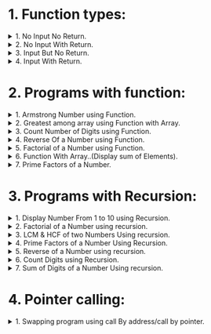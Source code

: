 # 1. Function types:

<details>
<summary>1. No Input  No  Return.</summary>

```c
//No Input  No  Return..
#include<stdio.h>
#include<conio.h>
void add(void);
void main()
{
    clrscr();
    add();
    getch();
}
void add()
{
    int num1,num2,sum=0;
    printf("Enter Two Number.\n");
    scanf("%d %d",&num1,&num2);
    sum=num1+num2;
    printf("Result=%d",sum);
}

```

</details>

<details>
<summary>2. No Input  With  Return.</summary>

```c
//No Input  With  Return..
#include<stdio.h>
#include<conio.h>
int add(void);
void main()
{
    int result;
    clrscr();
    result=add();
    printf("Result=%d",result);
    getch();
}
int add(void)
{
    int num1,num2,sum=0;
    printf("Enter Two Number.\n");
    scanf("%d %d",&num1,&num2);
    sum=num1+num2;
    return sum;
}		

```

</details>

<details>
<summary>3. Input But No  Return.</summary>

```c
// Input But No  Return..
#include<stdio.h>
#include<conio.h>
void add(int,int);
void main()
{
    int num1,num2;
    clrscr();
    printf("Enter Two Number.\n");
    scanf("%d %d",&num1,&num2);
    add(num1,num2);
    getch();
}
void add(int a,int b)
{
    int sum;
    sum=a+b;
    printf("Result=%d",sum);
}

```

</details>

<details>
<summary>4. Input With Return.</summary>

```c
// Input With Return..
#include<stdio.h>
#include<conio.h>
int add(int,int);
void main()
{
    int num1,num2,sum;
    clrscr();
    printf("Enter Two Number.\n");
    scanf("%d %d",&num1,&num2);
    sum=add(num1,num2);
    printf("Result=%d",sum);
    getch();
}
int add(int a,int b)
{
    int sum;
    sum=a+b;
    return sum;
}	     

```

</details>

# 2. Programs with function:

<details>
<summary>1. Armstrong Number using Function.</summary>

```c
//Armstrong Number using Function.//

#include<stdio.h>
#include<conio.h>

void main()
{
    int n,arm,p;
    int armstrong(int);
    clrscr();
    printf("\nEnter a Number:\n");
    scanf("%d",&n);
    p=n;
    arm=armstrong(n);
    if(arm==p)
        printf("Armstrong Number:");
    else
        printf("Not a Armstrong Number.");
    getch();
}

int armstrong(int num)
{
    int ld,sum=0;
    while(num>0)
    {
        ld=num%10;
        sum+=ld*ld*ld;
        num=num/10;
    }

    return(sum);
}   	 
```
</details>

<details>
<summary>2. Greatest among array using Function with Array.</summary>

```c
//Greatest among array using Function with Array.//

#include<stdio.h>
#include<conio.h>

void main()
{
    int x;
    int large(int arr[],int n);
    int value[5]={1,5,9,7,6};
    clrscr();
    x=large(value,5);
    printf("%d",x);
}

int large(int arr[],int n)
{
    int i;
    int max=arr[0];
    for(i=1;i<n;i++)
        if(max<arr[i])
            max=arr[i];
    return max;
}
```

</details>

<details>
<summary>3. Count Number of Digits using Function.</summary>

```c
//Count Number of Digits using Function.//

#include<stdio.h>
#include<conio.h>

void main()
{
    int n,count;
    int countdigit(int);
    clrscr();
    printf("\nEnter a Number:\n");
    scanf("%d",&n);
    count=countdigit(n);
    printf("Number Of Digits:%d",count);
    getch();
}

int countdigit(int num)
{
    int ld,c=0;
    while(num>0)
    {
        ld=num%10;
        c=c+1;
        num=num/10;
    }

    return(c);
}   
```

</details>

<details>
<summary>4. Reverse Of a Number using Function.</summary>

```c
//Reverse Of a Number using Function.//

#include<stdio.h>
#include<conio.h>

void main()
{
    int n,rev;
    int reverse(int);
    clrscr();
    printf("\nEnter a Number:\n");
    scanf("%d",&n);
    rev=reverse(n);
    printf("Reverse Number:%d",rev);
    getch();
}

int reverse(int num)
{
    int ld,reve=0;
    while(num>0)
    {
        ld=num%10;
        reve=reve*10+ld;
        num=num/10;
    }

    return(reve);
}   
```

</details>

<details>
<summary>5. Factorial of a Number using Function.</summary>

```c
//Factorial of a Number using Function.//

#include<stdio.h>
#include<conio.h>

void main()
{
    int n,fact;
    int factorial(int);
    clrscr();
    printf("\nEnter a Number:\n");
    scanf("%d",&n);
    fact=factorial(n);
    printf("Factorial Of a Number:%d",fact);
    getch();
}

int factorial(int num)
{
    int fa=1,a;
    for(a=1;a<=num;a++)
    {
        fa=fa*a;
    }
    return(fa);
}   
```

</details>

<details>
<summary>6. Function  With Array..(Display sum of Elements).</summary>

```c
//Function  With Array..(Display sum of Elements)//

#include <stdio.h>
#include <conio.h>

int add(int num [],int n);

void main()
{
    int arr[5];
    int i;
    clrscr();
    printf("Enter Five NUmbers: \n");

    for(i=0 ; i<5 ; i++)
    {
        scanf("%d", &arr[i]);
    }

    printf("\nTheir sum is: %d\n", add(arr,5));

}

int add(int num[],int n)
{
    int sum = 0;
    int i;

    for(i=0 ; i<n ; i++)
    {
        sum+=num[i];
    }
    return sum;
}

```

</details>

<details>
<summary>7. Prime Factors of a Number.</summary>

```c
//Prime Factors of a Number.//
#include <stdio.h>
#include<conio.h>

void primefact(int num);

void main()
{

    int num;
    clrscr();
    printf("Enter Number.\n");
    scanf("%d",&num);
    primefact(num);

    getch();
}

void primefact(int num)
{
    int i;
    for(i=2;num!=1;i++)
    {
        while(num%i==0)
        {
            printf("%d \n",i);
            num=num/i;
        }
    }
}

```

</details>

# 3. Programs with Recursion:

<details>
<summary>1. Display Number From 1 to 10 using Recursion.</summary>

```c

//Display Number From 1 to 10 usinf Recursion.//


#include<stdio.h>
#include<conio.h>

void main()
{
    int disp(int);

    int n=1;
    clrscr();
    disp(n);
}

int disp(int n)
{
    if(n<0)
        return 0;
    else
        if(n<=10)
        {
            printf("%d",n);
            disp(n+1);
        }
    return 0;
}    

```

</details>

<details>
<summary>2. Factorial of a Number using recursion.</summary>

```c
//Factorial of a Number using recursion.//

#include<stdio.h>
#include<conio.h>
main()

{
    int a, fact;
    printf("\nEnter any number: ");
    scanf ("%d", &a);
    fact=rec (a);
    printf("\nFactorial Value = %d", fact);
    getch();
    return 0;
}
rec (int x)
{
    int f;
    if (x==1)
        return (1);
    else
        f=x*rec(x-1);
    return (f);
}
```

</details>

<details>
<summary>3. LCM & HCF  of two Numbers Using recursion.</summary>

```c
//LCM & HCF  of two Numbers Using recursion.//

#include<stdio.h>
#include<conio.h>

int hcf(int,int);
int lcm(int,int);
int x,y;

void main()
{
    int n1,n2;
    clrscr();
    printf("Enter 2 Numbers.\n");
    scanf("%d %d",&n1,&n2);
    printf("HCF of %d & %d is %d\n",n1,n2,hcf(n1,n2));
    x=n1,y=n2;
    printf("LCM of %d & %d is %d\n",n1,n2,lcm(n1,n2));
    getch();
}

int hcf(int a,int b)
{
    if(a==b)
        return (b);
    else
        if(a<b)
            hcf(a,b-a);
        else
            hcf(a-b,b);
}


int lcm(int a,int b)
{
    if(a==b)
        return (b);
    else
        if(a<b)
            lcm(a+x,b);
        else
            lcm(a,b+y);
}
```

</details>

<details>
<summary>4. Prime Factors of a Number Using Recursion.</summary>

```c
//Prime Factors of a Number Using Recursion.//
#include <stdio.h>
#include<conio.h>

void primefact(int num);

void main()
{

    int num;
    clrscr();
    printf("Enter Number.\n");
    scanf("%d",&num);
    primefact(num);
    getch();
}

void primefact(int num)
{
    static int i=2;
    if(num==1)
        return;
    else
    {
        while(num%i==0)
        {
            printf("%d \n",i);
            num=num/i;
        }
        i++;
        primefact(num);
    }
}

```

</details>

<details>
<summary>5. Reverse of a Number using recursion.</summary>

```c
//Reverse of a Number using recursion//

#include<stdio.h>
#include<conio.h>

void reverse(int n);


void  main()

{
    int num;
    clrscr();
    printf("Enter  Number.\n");
    scanf("%d",&num);
    reverse(num);
    getch();
}
void reverse(int n)
{
    int rem;
    if(n==0)
        return;
    else
    {
        rem=n%10;
        printf("%d",rem);
        n=n/10;
        reverse(n);
    }
}		

```

</details>

<details>
<summary>6. Count Digits using Recursion.</summary>

```c
//Count Digits using Recursion//
#include <stdio.h>
#include<conio.h>

int countdigit(int n1);

void main()
{

    int num,count;
    clrscr();
    printf("Enter Number.\n");
    scanf("%d",&num);
    count=countdigit(num);
    printf("No of Digits=  %d\n",count);
    getch();
}

int countdigit(int num)
{
    int ld,c=0;
    if(num<=0)
        return 0;
    else
        if(num>0)
        {
            ld=num%10;
            c=c+1+countdigit(num/=10);
        }
    return (c);
}

```

</details>

<details>
<summary>7. Sum of Digits of a Number Using recursion.</summary>

```c
//Sum of Digits of a Number Using recursion//

#include<stdio.h>
#include<conio.h>

int sum(int num);

void main()
{
    int n,s;
    clrscr();
    printf("Enter Numbers.\n");
    scanf("%d",&n);
    s=sum(n);
    printf("\nSum of Digit of %d is %d",n,s);

    getch();
}
int sum(int num)
{
    int ld,su=0;
    if(num<=0)
        return 0;
    else
        if(num>0)
        {
            ld=num%10;
            su=su+ld+sum(num/=10);
        }
    return (su);
}
```

</details>


# 4. Pointer calling:

<details>
<summary>1. Swapping program using call By address/call by pointer.</summary>

```c
//swapping program using call By address/call by pointer.//


#include <stdio.h>
#include <conio.h>
void swap(int* ,int*);
void main()
{
    int a = 23, b = 47;
    clrscr();
    printf("Before. a: %d, b: %d\n", a, b);
    swap(&a, &b);
    printf("After . a: %d, b: %d\n", a, b);
    getch();
}

void swap(int *i, int *j)
{
    int t = *i;
    *i = *j;
    *j = t;

}

```

</details>

